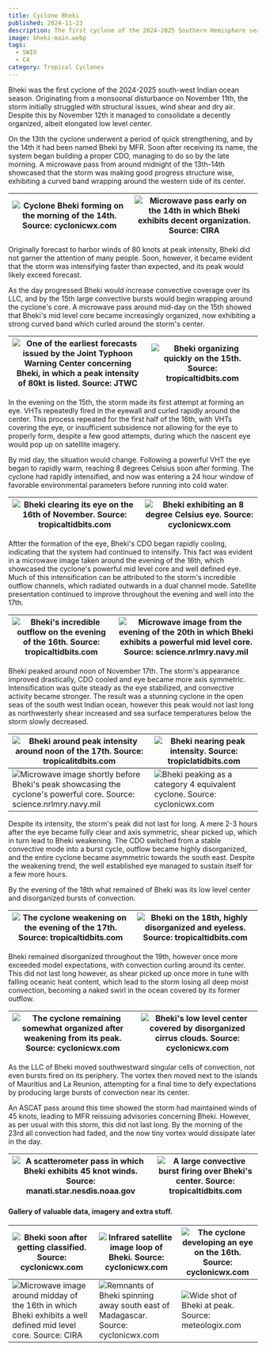 ```yaml
---
title: Cyclone Bheki
published: 2024-11-23
description: The first cyclone of the 2024-2025 Southern Hemisphere season which exceeded expectations.
image: bheki-main.webp
tags:
  - SWIO
  - C4
category: Tropical Cyclones
---
```

Bheki was the first cyclone of the 2024-2025 south-west Indian ocean season. Originating from a monsoonal disturbance on November 11th, the storm initially struggled with structural issues, wind shear and dry air. Despite this by November 12th it managed to consolidate a decently organized, albeit elongated low level center.

On the 13th the cyclone underwent a period of quick strengthening, and by the 14th it had been named Bheki by MFR. Soon after receiving its name, the system began building a proper CDO, managing to do so by the late morning. A microwave pass from around midnight of the 13th-14th showcased that the storm was making good progress structure wise, exhibiting a curved band wrapping around the western side of its center.

| ![Cyclone Bheki forming on the morning of the 14th. Source: cyclonicwx.com](0-bheki-formation.webp) | ![Microwave pass early on the 14th in which Bheki exhibits decent organization. Source: CIRA](1-bheki-mw.webp) |
| -------------------------------------------------------------------------------------------------- | ------------------------------------------------------------------------------------------------------------- |

Originally forecast to harbor winds of 80 knots at peak intensity, Bheki did not garner the attention of many people. Soon, however, it became evident that the storm was intensifying faster than expected, and its peak would likely exceed forecast.

As the day progressed Bheki would increase convective coverage over its LLC, and by the 15th large convective bursts would begin wrapping around the cyclone's core. A microwave pass around mid-day on the 15th showed that Bheki's mid level core became increasingly organized, now exhibiting a strong curved band which curled around the storm's center.

| ![One of the earliest forecasts issued by the Joint Typhoon Warning Center concerning Bheki, in which a peak intensity of 80kt is listed. Source: JTWC](4-bheki-jtwc.webp) | ![Bheki organizing quickly on the 15th. Source: tropicaltidbits.com](6-bheki-ir.webp) |
| ------------------------------------------------------------------------------------------------------------------------------------------------------------------------- | ------------------------------------------------------------------------------------ |

In the evening on the 15th, the storm made its first attempt at forming an eye. VHTs repeatedly fired in the eyewall and curled rapidly around the center. This process repeated for the first half of the 16th, with VHTs covering the eye, or insufficient subsidence not allowing for the eye to properly form, despite a few good attempts, during which the nascent eye would pop up on satellite imagery.

By mid day, the situation would change. Following a powerful VHT the eye began to rapidly warm, reaching 8 degrees Celsius soon after forming. The cyclone had rapidly intensified, and now was entering a 24 hour window of favorable environmental parameters before running into cold water.

| ![Bheki clearing its eye on the 16th of November. Source: tropicaltidbits.com](9-bheki-eye-clearing.webp) | ![Bheki exhibiting an 8 degree Celsius eye. Source: cyclonicwx.com](12-bheki-eight-celsius.webp) |
| -------------------------------------------------------------------------------------------------------- | ----------------------------------------------------------------------------------------------- |

Aftter the formation of the eye, Bheki's CDO began rapidly cooling, indicating that the system had continued to intensify. This fact was evident in a microwave image taken around the evening of the 16th, which showcased the cyclone's powerful mid level core and well defined eye. Much of this intensification can be attributed to the storm's incredible outflow channels, which radiated outwards in a dual channel mode. Satellite presentation continued to improve throughout the evening and well into the 17th. 

| ![Bheki's incredible outflow on the evening of the 16th. Source: tropicaltidbits.com](15-bheki-outflow.webp) | ![Microwave image from the evening of the 20th in which Bheki exhibits a powerful mid level core. Source: science.nrlmry.navy.mil](13-bheki-mw.webp) |
| ----------------------------------------------------------------------------------------------------------- | --------------------------------------------------------------------------------------------------------------------------------------------------- |

Bheki peaked around noon of November 17th. The storm's appearance improved drastically, CDO cooled and eye became more axis symmetric. Intensification was quite steady as the eye stabilized, and convective activity became stronger. The result was a stunning cyclone in the open seas of the south west Indian ocean, however this peak would not last long as northwesterly shear increased and sea surface temperatures below the storm slowly decreased.

| ![Bheki around peak intensity around noon of the 17th. Source: tropicalitdbits.com](16-bheki-vis.webp)                                   | ![Bheki nearing peak intensity. Source: tropiclatidbits.com](14-bheki-ir.webp)                  |
| --------------------------------------------------------------------------------------------------------------------------------------- | ---------------------------------------------------------------------------------------------- |
| ![Microwave image shortly before Bheki's peak showcasing the cyclone's powerful core. Source: science.nrlmry.navy.mil](18-bheki-mw.webp) | ![Bheki peaking as a category 4 equivalent cyclone. Source: cyclonicwx.com](19-bheki-peak.webp) |

Despite its intensity, the storm's peak did not last for long. A mere 2-3 hours after the eye became fully clear and axis symmetric, shear picked up, which in turn lead to Bheki weakening. The CDO switched from a stable convective mode into a burst cycle, outflow became highly disorganized, and the entire cyclone became asymmetric towards the south east. Despite the weakening trend, the well established eye managed to sustain itself for a few more hours.

By the evening of the 18th what remained of Bheki was its low level center and disorganized bursts of convection. 

| ![The cyclone weakening on the evening of the 17th. Source: tropicaltidbits.com](21-bheki-dying.webp) | ![Bheki on the 18th, highly disorganized and eyeless. Source: tropicaltidbits.com](20-bheki-dying.webp) |
| ---------------------------------------------------------------------------------------------------- | ------------------------------------------------------------------------------------------------------ |

Bheki remained disorganized throughout the 19th, however once more exceeded model expectations, with convection curling around its center. This did not last long however, as shear picked up once more in tune with falling oceanic heat content, which lead to the storm losing all deep moist convection, becoming a naked swirl in the ocean covered by its former outflow. 

| ![The cyclone remaining somewhat organized after weakening from its peak. Source: cyclonicwx.com](22-bheki-maintaining.webp) | ![Bheki's low level center covered by disorganized cirrus clouds. Source: cyclonicwx.com](23-bheki-cirrus.webp) |
| --------------------------------------------------------------------------------------------------------------------------- | -------------------------------------------------------------------------------------------------------------- |

As the LLC of Bheki moved southwestward singular cells of convection, not even bursts fired on its periphery. The vortex then moved next to the islands of Mauritius and La Reunion, attempting for a final time to defy expectations by producing large bursts of convection near its center.

An ASCAT pass around this time showed the storm had maintained winds of 45 knots, leading to MFR reissuing advisories concerning Bheki. However, as per usual with this storm, this did not last long. By the morning of the 23rd all convection had faded, and the now tiny vortex would dissipate later in the day.

| ![A scatterometer pass in which Bheki exhibits 45 knot winds. Source: manati.star.nesdis.noaa.gov](24-bheki-ascat.webp) | ![A large convective burst firing over Bheki's center. Source: tropicaltidbits.com](25-bheki-cb.webp) |
| ---------------------------------------------------------------------------------------------------------------------- | ---------------------------------------------------------------------------------------------------- |

#### Gallery of valuable data, imagery and extra stuff.


| ![Bheki soon after getting classified. Source: cyclonicwx.com](3-bheki-CDO.webp)                                                   | ![Infrared satellite image loop of Bheki. Source: cyclonicwx.com](5-bheki-ir.webp)                  | ![The cyclone developing an eye on the 16th. Source: cyclonicwx.com](8-bheki-eye-ir.webp) |
| --------------------------------------------------------------------------------------------------------------------------------- | -------------------------------------------------------------------------------------------------- | ---------------------------------------------------------------------------------------- |
| ![Microwave image around midday of the 16th in which Bheki exhibits a well defined mid level core. Source: CIRA](11-bheki-mw.webp) | ![Remnants of Bheki spinning away south east of Madagascar. Source: cyclonicwx.com](26-vortex.webp) | ![Wide shot of Bheki at peak. Source: meteologix.com](27-bheki-wide.webp)                |

